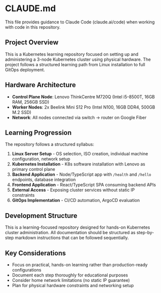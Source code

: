 # CLAUDE.md

This file provides guidance to Claude Code (claude.ai/code) when working with code in this repository.

## Project Overview

This is a Kubernetes learning repository focused on setting up and administering a 3-node Kubernetes cluster using physical hardware. The project follows a structured learning path from Linux installation to full GitOps deployment.

## Hardware Architecture

- **Control Plane Node**: Lenovo ThinkCentre M720Q (Intel i5-8500T, 16GB RAM, 256GB SSD)
- **Worker Nodes**: 2x Beelink Mini S12 Pro (Intel N100, 16GB DDR4, 500GB M.2 SSD)
- **Network**: All nodes connected via switch → router on Google Fiber

## Learning Progression

The repository follows a structured syllabus:

1. **Linux Server Setup** - OS selection, ISO creation, individual machine configuration, network setup
2. **Kubernetes Installation** - K8s software installation with Lenovo as primary control plane
3. **Backend Application** - Node/TypeScript app with `/health` and `/hello` endpoints, database integration
4. **Frontend Application** - React/TypeScript SPA consuming backend APIs
5. **External Access** - Exposing cluster services without static IP constraints
6. **GitOps Implementation** - CI/CD automation, ArgoCD evaluation

## Development Structure

This is a learning-focused repository designed for hands-on Kubernetes cluster administration. All documentation should be structured as step-by-step markdown instructions that can be followed sequentially.

## Key Considerations

- Focus on practical, hands-on learning rather than production-ready configurations
- Document each step thoroughly for educational purposes
- Consider home network limitations (no static IP guarantee)
- Plan for physical hardware constraints and networking setup
